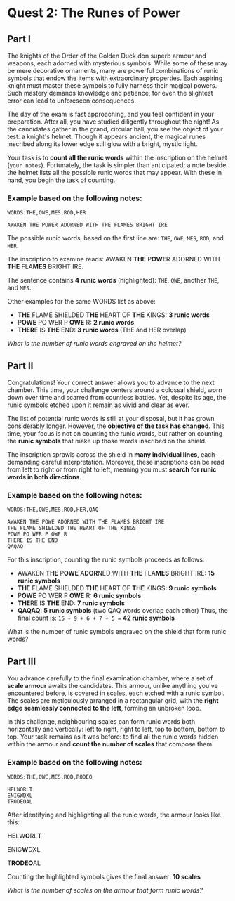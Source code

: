# Quest 2: The Runes of Power

## Part I

The knights of the Order of the Golden Duck don superb armour and weapons, each adorned with mysterious symbols. While some of these may be mere decorative ornaments, many are powerful combinations of runic symbols that endow the items with extraordinary properties. Each aspiring knight must master these symbols to fully harness their magical powers. Such mastery demands knowledge and patience, for even the slightest error can lead to unforeseen consequences.

The day of the exam is fast approaching, and you feel confident in your preparation. After all, you have studied diligently throughout the night! As the candidates gather in the grand, circular hall, you see the object of your test: a knight's helmet. Though it appears ancient, the magical runes inscribed along its lower edge still glow with a bright, mystic light.

Your task is to **count all the runic words** within the inscription on the helmet (`your notes`). Fortunately, the task is simpler than anticipated; a note beside the helmet lists all the possible runic words that may appear. With these in hand, you begin the task of counting.

### Example based on the following notes:

```
WORDS:THE,OWE,MES,ROD,HER

AWAKEN THE POWER ADORNED WITH THE FLAMES BRIGHT IRE
```

The possible runic words, based on the first line are: `THE`, `OWE`, `MES`, `ROD`, and `HER`.

The inscription to examine reads: AWAKEN **THE** P**OWE**R ADORNED WITH **THE** FLA**MES** BRIGHT IRE.

The sentence contains **4 runic words** (highlighted): `THE`, `OWE`, another `THE`, and `MES`.
 
Other examples for the same WORDS list as above:

* **THE** FLAME SHIELDED **THE** HEART OF **THE** KINGS: **3 runic words**
* P**OWE** PO WER P **OWE** R: **2 runic words**
* **THER**E IS **THE** END: **3 runic words** (THE and HER overlap)

*What is the number of runic words engraved on the helmet?*

## Part II
Congratulations! Your correct answer allows you to advance to the next chamber. This time, your challenge centers around a colossal shield, worn down over time and scarred from countless battles. Yet, despite its age, the runic symbols etched upon it remain as vivid and clear as ever.

The list of potential runic words is still at your disposal, but it has grown considerably longer. However, the **objective of the task has changed**. This time, your focus is not on counting the runic words, but rather on counting the **runic symbols** that make up those words inscribed on the shield.

The inscription sprawls across the shield in **many individual lines**, each demanding careful interpretation. Moreover, these inscriptions can be read from left to right or from right to left, meaning you must **search for runic words in both directions**.

### Example based on the following notes:

```
WORDS:THE,OWE,MES,ROD,HER,QAQ

AWAKEN THE POWE ADORNED WITH THE FLAMES BRIGHT IRE
THE FLAME SHIELDED THE HEART OF THE KINGS
POWE PO WER P OWE R
THERE IS THE END
QAQAQ
```

For this inscription, counting the runic symbols proceeds as follows:

* AWAKEN **THE** P**OWE** A**DOR**NED WITH **THE** FLA**MES** BRIGHT IRE: **15 runic symbols**
* **THE** FLAME SHIELDED **THE** HEART OF **THE** KINGS: **9 runic symbols**
* P**OWE** PO WER P **OWE** R: **6 runic symbols**
* **THE**RE IS **THE** END: **7 runic symbols**
* **QAQAQ**: **5 runic symbols** (two QAQ words overlap each other)
Thus, the final count is: `15 + 9 + 6 + 7 + 5 =` **42 runic symbols**

What is the number of runic symbols engraved on the shield that form runic words?

## Part III

You advance carefully to the final examination chamber, where a set of **scale armour** awaits the candidates. This armour, unlike anything you've encountered before, is covered in scales, each etched with a runic symbol. The scales are meticulously arranged in a rectangular grid, with the **right edge seamlessly connected to the left**, forming an unbroken loop.

In this challenge, neighbouring scales can form runic words both horizontally and vertically: left to right, right to left, top to bottom, bottom to top. Your task remains as it was before: to find all the runic words hidden within the armour and **count the number of scales** that compose them.

### Example based on the following notes:

```
WORDS:THE,OWE,MES,ROD,RODEO

HELWORLT
ENIGWDXL
TRODEOAL
```

After identifying and highlighting all the runic words, the armour looks like this:

**HE**LW**O**RL**T**

ENIG**W**DXL

T**RODEO**AL

Counting the highlighted symbols gives the final answer: **10 scales**

*What is the number of scales on the armour that form runic words?*
